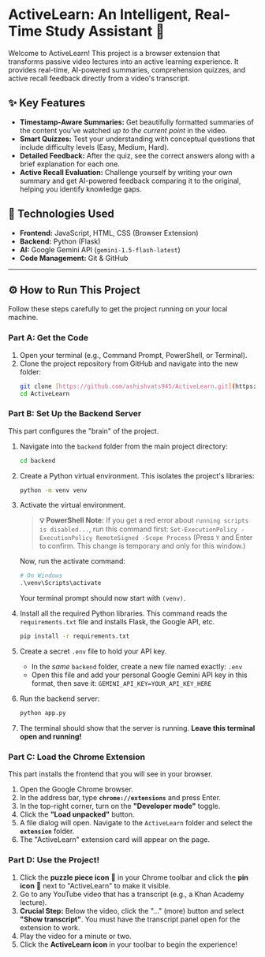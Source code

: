 # ActiveLearn: An Intelligent, Real-Time Study Assistant 🚀

Welcome to ActiveLearn! This project is a browser extension that transforms passive video lectures into an active learning experience. It provides real-time, AI-powered summaries, comprehension quizzes, and active recall feedback directly from a video's transcript.

## ✨ Key Features

* **Timestamp-Aware Summaries:** Get beautifully formatted summaries of the content you've watched *up to the current point* in the video.
* **Smart Quizzes:** Test your understanding with conceptual questions that include difficulty levels (Easy, Medium, Hard).
* **Detailed Feedback:** After the quiz, see the correct answers along with a brief explanation for each one.
* **Active Recall Evaluation:** Challenge yourself by writing your own summary and get AI-powered feedback comparing it to the original, helping you identify knowledge gaps.

## 🔧 Technologies Used

* **Frontend:** JavaScript, HTML, CSS (Browser Extension)
* **Backend:** Python (Flask)
* **AI:** Google Gemini API (`gemini-1.5-flash-latest`)
* **Code Management:** Git & GitHub

---

## ⚙️ How to Run This Project

Follow these steps carefully to get the project running on your local machine.

### Part A: Get the Code

1.  Open your terminal (e.g., Command Prompt, PowerShell, or Terminal).
2.  Clone the project repository from GitHub and navigate into the new folder:
    ```bash
    git clone [https://github.com/ashishvats945/ActiveLearn.git](https://github.com/ashishvats945/ActiveLearn.git)
    cd ActiveLearn
    ```

### Part B: Set Up the Backend Server

This part configures the "brain" of the project.

1.  Navigate into the `backend` folder from the main project directory:
    ```bash
    cd backend
    ```

2.  Create a Python virtual environment. This isolates the project's libraries:
    ```bash
    python -m venv venv
    ```

3.  Activate the virtual environment.
    > **💡 PowerShell Note:** If you get a red error about `running scripts is disabled...`, run this command first:
    > `Set-ExecutionPolicy -ExecutionPolicy RemoteSigned -Scope Process`
    > (Press `Y` and Enter to confirm. This change is temporary and only for this window.)

    Now, run the activate command:
    ```powershell
    # On Windows
    .\venv\Scripts\activate
    ```
    Your terminal prompt should now start with `(venv)`.

4.  Install all the required Python libraries. This command reads the `requirements.txt` file and installs Flask, the Google API, etc.
    ```bash
    pip install -r requirements.txt
    ```

5.  Create a secret `.env` file to hold your API key.
    * In the *same* `backend` folder, create a new file named exactly: `.env`
    * Open this file and add your personal Google Gemini API key in this format, then save it:
        `GEMINI_API_KEY=YOUR_API_KEY_HERE`

6.  Run the backend server:
    ```bash
    python app.py
    ```
7.  The terminal should show that the server is running. **Leave this terminal open and running!**

### Part C: Load the Chrome Extension

This part installs the frontend that you will see in your browser.

1.  Open the Google Chrome browser.
2.  In the address bar, type **`chrome://extensions`** and press Enter.
3.  In the top-right corner, turn on the **"Developer mode"** toggle.
4.  Click the **"Load unpacked"** button.
5.  A file dialog will open. Navigate to the `ActiveLearn` folder and select the **`extension`** folder.
6.  The "ActiveLearn" extension card will appear on the page.

### Part D: Use the Project!

1.  Click the **puzzle piece icon** 🧩 in your Chrome toolbar and click the **pin icon** 📌 next to "ActiveLearn" to make it visible.
2.  Go to any YouTube video that has a transcript (e.g., a Khan Academy lecture).
3.  **Crucial Step:** Below the video, click the "..." (more) button and select **"Show transcript"**. You must have the transcript panel open for the extension to work.
4.  Play the video for a minute or two.
5.  Click the **ActiveLearn icon** in your toolbar to begin the experience!
